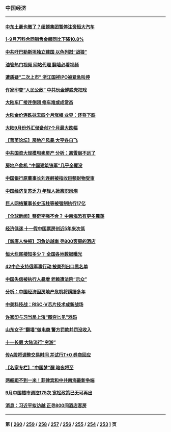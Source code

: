 ### 中国经济
---
#### [中东土豪也撤了？纽顿集团暂停注资恒大汽车](../../pages/ncid283/n14090892.md?10090845) 
#### [1-9月万科合同销售金额同比下降10.8%](../../pages/ncid283/n14090813.md?10090845) 
#### [中共吁巴勒斯坦独立建国 以色列怼“战狼”](../../pages/ncid283/n14090825.md?10090845) 
#### [油管热门视频 网站代理 翻墙必看视频](http://138.2.39.72:81/youtube.html?epic-marker?10090845)
#### [遭质疑“二次上市” 浙江国祥IPO被紧急叫停](../../pages/ncid283/n14090758.md?10090845) 
#### [许家印变“人民公敌” 中共玩金蝉脱壳把戏](../../pages/ncid283/n14090696.md?10090845) 
#### [大陆车厂接连倒闭 修车难或成常态](../../pages/ncid283/n14090620.md?10090845) 
#### [大陆金价连跌抹去四个月涨幅 业界：还将下跌](../../pages/ncid283/n14090512.md?10090845) 
#### [大陆9月份外汇储备创7个月最大跌幅](../../pages/ncid283/n14090617.md?10090845) 
#### [【菁英论坛】房地产风暴 大亨各自飞](../../pages/ncid283/n14090484.md?10090845) 
#### [中共国资大规模甩卖房产 分析：离雪崩不远了](../../pages/ncid283/n14090491.md?10090845) 
#### [房地产危机 “中国建筑铁军”几乎全覆没](../../pages/ncid283/n14090459.md?10090845) 
#### [中国银行原董事长刘连舸被指收巨额财物受审](../../pages/ncid283/n14090279.md?10090845) 
#### [中国经济复苏乏力 年轻人掀离职风潮](../../pages/ncid283/n14090270.md?10090845) 
#### [巨人网络董事长史玉柱等被强制执行17亿](../../pages/ncid283/n14090159.md?10090845) 
#### [【全球新闻】蔡奇李强不合？ 中南海恐有更多震荡](../../pages/ncid283/n14090175.md?10090845) 
#### [经济低迷 十一假中国票房创近5年来次低](../../pages/ncid283/n14090091.md?10090845) 
#### [【新唐人快报】习急访越南 寻800客房的酒店](../../pages/ncid283/n14089952.md?10090845) 
#### [恒大烂尾楼知多少？ 全国各地数据曝光](../../pages/ncid283/n14089970.md?10090845) 
#### [42中企支持俄军事行动 被美列出口黑名单](../../pages/ncid283/n14089825.md?10090845) 
#### [中国失信被执行人暴增 老赖遭法院“示众”](../../pages/ncid283/n14089926.md?10090845) 
#### [分析：中国经济因房地产危机将蹒跚多年](../../pages/ncid283/n14089911.md?10090845) 
#### [中美科技战：RISC-V芯片技术成新战场](../../pages/ncid283/n14089810.md?10090845) 
#### [许家印与习当局上演“图穷匕见”戏码](../../pages/ncid283/n14089818.md?10090845) 
#### [山东女子“翻墙”做电商 警方罚款并罚没收入](../../pages/ncid283/n14089680.md?10090845) 
#### [十一长假 大陆流行“穷游”](../../pages/ncid283/n14089765.md?10090845) 
#### [传A股将调整交易时间 并试行T+0 券商回应](../../pages/ncid283/n14089644.md?10090845) 
#### [【名家专栏】“中国梦”醒 暗夜将至](../../pages/ncid283/n14088776.md?10090845) 
#### [两船距不到一米！菲律宾和中共南海最新争端](../../pages/ncid283/n14089764.md?10090845) 
#### [9月中国楼市调控175次 宽松政策已无可再出](../../pages/ncid283/n14089679.md?10090845) 
#### [消息：习近平拟访越 正寻800间酒店客房](../../pages/ncid283/n14089534.md?10090845) 

---
#### 第 [ [260](./260.md?10090845) / [259](./259.md?10090845) / [258](./258.md?10090845) / [257](./257.md?10090845) / [256](./256.md?10090845) / [255](./255.md?10090845) / [254](./254.md?10090845) / [253](./253.md?10090845) ] 页
